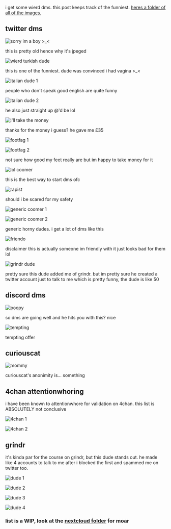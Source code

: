 i get some wierd dms. this post keeps track of the funniest. [heres a folder of all of the images.](https://nc.eda.gay/s/ajNk2txTikPig4r?path=%2F)

## twitter dms

![sorry im a boy >_<](/img/EbmVCYKWkAAwXKW.jpg)

this is pretty old hence why it's jpeged

![wierd turkish dude](/img/Screenshot_20210527_122432.png)

this is one of the funniest. dude was convinced i had vagina >_<

![italian dude 1](/img/Screenshot_20210731-181229.png)

people who don't speak good english are quite funny

![italian dude 2](/img/Screenshot_20210727-072303.png)

he also just straight up @'d be lol

![i'll take the money](/img/Screenshot_20210620-231652.png)

thanks for the money i guess? he gave me £35

![footfag 1](/img/Screenshot_20210727-072344.png)

![footfag 2](/img/Screenshot_20210727-223004.png)

not sure how good my feet really are but im happy to take money for it

![lol coomer](/img/Screenshot_20210731-181223.png)

this is the best way to start dms ofc

![rapist](/img/Screenshot_20210620-144127.png)

should i be scared for my safety

![generic coomer 1](/img/Screenshot_20210811-125853.png)

![generic coomer 2](/img/Screenshot_20210818-203828.png)

generic horny dudes. i get a lot of dms like this

![friendo](/img/IMG_-g4wqat.jpg)

disclaimer this is actually someone im friendly with it just looks bad for them lol

![grindr dude](/img/Screenshot_20210825-131938.png)

pretty sure this dude added me of grindr. but im pretty sure he created a twitter account just to talk to me which is pretty funny, the dude is like 50

## discord dms

![poopy](/img/E1NlPc1X0AEkB-s.png)

so dms are going well and he hits you with this? nice

![tempting](/img/E4cjVaPXEAU83U0.png)

tempting offer

## curiouscat

![mommy](/img/E3xdm-hWYAEADNx.jpg)

curiouscat's anonimity is... something

## 4chan attentionwhoring

i have been known to attentionwhore for validation on 4chan. this list is ABSOLUTELY not conclusive

![4chan 1](/img/Screenshot_20210520-221830.png)

![4chan 2](/img/E4WhXAvWYAIFwEa.png)

## grindr

it's kinda par for the course on grindr, but this dude stands out. he made like 4 accounts to talk to me after i blocked the first
and spammed me on twitter too.

![dude 1](/img/E7ODIBeX0AAivRV.jpg)

![dude 2](/img/E7ODIv0WUAUp-ad.jpg)

![dude 3](/img/E7ODIZEWUAMQjty.jpg)

![dude 4](/img/E7ODJELX0AAVqna.jpg)

### list is a WIP, look at the [nextcloud folder](https://nc.eda.gay/s/ajNk2txTikPig4r?path=%2F) for moar
